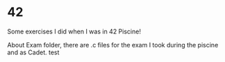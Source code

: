 # 42

Some exercises I did when I was in 42 Piscine!

About Exam folder, there are .c files for the exam I took during the piscine and as Cadet.
test
